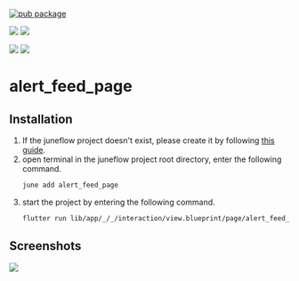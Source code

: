 [![pub package](https://img.shields.io/pub/v/alert_feed_page.svg)](https://pub.dartlang.org/packages/alert_feed_page)

[![](https://img.shields.io/badge/Module-Hub-007bff?style=for-the-badge&logo=flutter)](https://module.juneflow.org/)
[![](https://img.shields.io/badge/View-Hub-007bff?style=for-the-badge&logo=flutter)](https://view.juneflow.org/)

[![](https://img.shields.io/badge/DISCORD-JOIN%20SERVER-5663F7?style=for-the-badge&logo=discord&logoColor=white)](https://discord.gg/zXXHvAXCug)
[![](https://img.shields.io/badge/KakaoTalk-Join%20Room-FEE500?style=for-the-badge&logo=kakao)](https://open.kakao.com/o/gEwrffbg)
# alert_feed_page

##  Installation
1. If the juneflow project doesn't exist, please create it by following [this guide](https://doc.juneflow.org/).
2. open terminal in the juneflow project root directory, enter the following command.
    ```bash
    june add alert_feed_page
    ```
3. start the project by entering the following command.
    ```bash
    flutter run lib/app/_/_/interaction/view.blueprint/page/alert_feed_page/item/view.dart -d chrome
    ```

## Screenshots
![](https://github.com/juneview-songdo/alert_feed_page/assets/21379657/adb4892a-b562-4a46-9025-ed292b2b3337)


